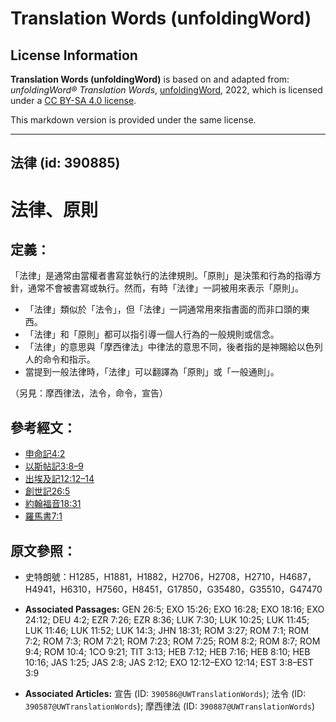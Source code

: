 # Translation Words (unfoldingWord)

## License Information

**Translation Words (unfoldingWord)** is based on and adapted from: _unfoldingWord® Translation Words_, [unfoldingWord](https://unfoldingword.org/utw), 2022, which is licensed under a [CC BY-SA 4.0 license](https://creativecommons.org/licenses/by-sa/4.0/legalcode.en).

This markdown version is provided under the same license.



--------------------------------

## 法律 (id: 390885)

法律、原則
=====

定義：
---

「法律」是通常由當權者書寫並執行的法律規則。「原則」是決策和行為的指導方針，通常不會被書寫或執行。然而，有時「法律」一詞被用來表示「原則」。

* 「法律」類似於「法令」，但「法律」一詞通常用來指書面的而非口頭的東西。
* 「法律」和「原則」都可以指引導一個人行為的一般規則或信念。
* 「法律」的意思與「摩西律法」中律法的意思不同，後者指的是神賜給以色列人的命令和指示。
* 當提到一般法律時，「法律」可以翻譯為「原則」或「一般通則」。

（另見：摩西律法，法令，命令，宣告）

參考經文：
-----

* [申命記4:2](https://ref.ly/Deut4:2)
* [以斯帖記3:8–9](https://ref.ly/Esth3:8-Esth3:9)
* [出埃及記12:12–14](https://ref.ly/Exod12:12-Exod12:14)
* [創世記26:5](https://ref.ly/Gen26:5)
* [約翰福音18:31](https://ref.ly/John18:31)
* [羅馬書7:1](https://ref.ly/Rom7:1)

原文參照：
-----

* 史特朗號：H1285，H1881，H1882，H2706，H2708，H2710，H4687，H4941，H6310，H7560，H8451，G17850，G35480，G35510，G47470

* **Associated Passages:** GEN 26:5; EXO 15:26; EXO 16:28; EXO 18:16; EXO 24:12; DEU 4:2; EZR 7:26; EZR 8:36; LUK 7:30; LUK 10:25; LUK 11:45; LUK 11:46; LUK 11:52; LUK 14:3; JHN 18:31; ROM 3:27; ROM 7:1; ROM 7:2; ROM 7:3; ROM 7:21; ROM 7:23; ROM 7:25; ROM 8:2; ROM 8:7; ROM 9:4; ROM 10:4; 1CO 9:21; TIT 3:13; HEB 7:12; HEB 7:16; HEB 8:10; HEB 10:16; JAS 1:25; JAS 2:8; JAS 2:12; EXO 12:12–EXO 12:14; EST 3:8–EST 3:9
* **Associated Articles:** 宣告 (ID: `390586@UWTranslationWords`); 法令 (ID: `390587@UWTranslationWords`); 摩西律法 (ID: `390887@UWTranslationWords`)

